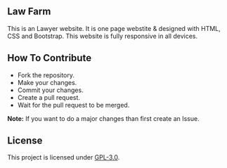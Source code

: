 ## Law Farm
This is an Lawyer website. It is one page webstite & designed with HTML, CSS and Bootstrap. This website is fully responsive in all devices.


## How To Contribute
- Fork the repository.
- Make your changes.
- Commit your changes.
- Create a pull request.
- Wait for the pull request to be merged.

**Note:** If you want to do a major changes than first create an Issue.

## License
This project is licensed under [GPL-3.0](https://github.com/mrhrifat/law-farm/blob/master/LICENSE.md).
